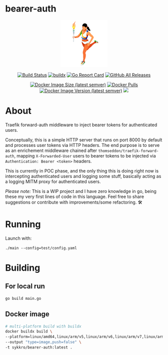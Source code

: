 # bearer-auth

<div align="center">

![alt text](.res/logo.png "bearer-auth")

[![Build Status](https://cloud.drone.io/api/badges/Sykkro/bearer-auth/status.svg)](https://cloud.drone.io/Sykkro/bearer-auth)
[![buildx](https://github.com/Sykkro/bearer-auth/workflows/buildx/badge.svg)](https://github.com/Sykkro/bearer-auth/actions?query=workflow%3Abuildx)
[![Go Report Card](https://goreportcard.com/badge/github.com/sykkro/bearer-auth)](https://goreportcard.com/report/github.com/sykkro/bearer-auth)
[![GitHub All Releases](https://img.shields.io/github/downloads/sykkro/bearer-auth/total)](https://github.com/Sykkro/bearer-auth/releases)

[![Docker Image Size (latest semver)](https://img.shields.io/docker/image-size/sykkro/bearer-auth)](https://hub.docker.com/repository/docker/sykkro/bearer-auth)
[![Docker Pulls](https://img.shields.io/docker/pulls/sykkro/bearer-auth)](https://hub.docker.com/repository/docker/sykkro/bearer-auth)
[![Docker Image Version (latest semver)](https://img.shields.io/docker/v/sykkro/bearer-auth)](https://hub.docker.com/repository/docker/sykkro/bearer-auth)
[![](https://img.shields.io/microbadger/layers/sykkro/bearer-auth)](https://microbadger.com/images/sykkro/bearer-auth)

<!--
[![Docker Automated](https://img.shields.io/docker/cloud/automated/sykkro/bearer-auth)](https://hub.docker.com/repository/docker/sykkro/bearer-auth)
[![Docker Build](https://img.shields.io/docker/cloud/build/sykkro/bearer-auth)](https://hub.docker.com/repository/docker/sykkro/bearer-auth)-->

</div>

# About 
Traefik forward-auth middleware to inject bearer tokens for authenticated users.

Conceptually, this is a simple HTTP server that runs on port 8000 by default and processes user tokens via HTTP headers.
The end purpose is to serve as an enrichement middleware chained after `thomseddon/traefik-forward-auth`, mapping `X-Forwarded-User` users to bearer tokens to be injected via `Authentication: Bearer <token>` headers.

This is currently in POC phase, and the only thing this is doing right now is intercepting authenticated users and logging some stuff,
basically acting as a logging MITM proxy for authenticated users.

*Please note:* This is a WIP project and I have zero knowledge in go, being these my very first lines of code in this language.
Feel free to share suggestions or contribute with improvements/some refactoring. 🛠

# Running

Launch with:
```
./main --config=test/config.yaml
```
# Building

## For local run
```bash
go build main.go
```

## Docker image
```bash
# multi-platform build with buildx
docker buildx build \
--platform=linux/amd64,linux/arm/v5,linux/arm/v6,linux/arm/v7,linux/arm64 \
--output "type=image,push=false" \
-t sykkro/bearer-auth:latest .

```